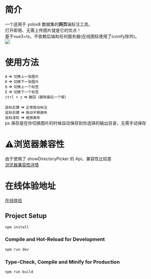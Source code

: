 # 简介
一个适用于 yolov8 数据集的**网页**端标注工具。<br>
打开即用、无需上传图片就是它的优点！<br>
基于vue3+ts，不依赖后端和任何服务器(在线图标使用了iconify除外)。<br>
![](http://note.ferret.icu/file/WEBP_79BBDC92F33.webp)<br>
# 使用方法
`A` => `切换上一张图片`<br>
`D` => `切换下一张图片`<br>
`Q` => `切换上一个标签`<br>
`E` => `切换下一个标签`<br>
`ctrl + z` => `撤回（删除最后一个框）`<br>
<br>
`鼠标左键` => `正常拖动标注`<br>
`鼠标右键` => `拖动平移画布`<br>
`鼠标滚轮` => `缩放画布`<br>
ps 保存是在你切换图片的时候自动保存到你选择的输出目录，无需手动保存<br>
# ⚠浏览器兼容性
 由于使用了 showDirectoryPicker 的 Api，兼容性比较差<br>
[浏览器兼容性详情](https://developer.mozilla.org/zh-CN/docs/Web/API/Window/showDirectoryPicker#%E6%B5%8F%E8%A7%88%E5%99%A8%E5%85%BC%E5%AE%B9%E6%80%A7)
# 在线体验地址
[在线体验](https://ferretangel.github.io/labelImageWeb/)

## Project Setup

```sh
npm install
```

### Compile and Hot-Reload for Development

```sh
npm run dev
```

### Type-Check, Compile and Minify for Production

```sh
npm run build
```
